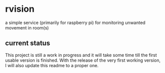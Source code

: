 # rvision
a simple service (primarily for raspberry pi) for monitoring unwanted movement in room(s)

## current status
This project is still a work in progress and it will take some time till the first usable version is finished. With the release of the very first working version, I will also update this readme to a proper one. 
